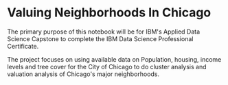 # Valuing Neighborhoods In Chicago

The primary purpose of this notebook will be for IBM's Applied Data Science Capstone to complete the IBM Data Science Professional Certificate.

The project focuses on using available data on Population, housing, income levels and tree cover for the City of Chicago to do cluster analysis and valuation analysis of Chicago's major neighborhoods.
